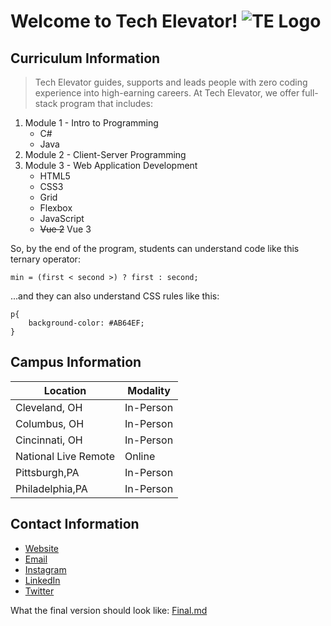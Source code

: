 # Welcome to Tech Elevator! ![TE Logo](TE-Logo.png)

## Curriculum Information
> Tech Elevator guides, supports and leads people with zero coding experience into high-earning careers. At Tech Elevator, we offer full-stack program that includes:
1. Module 1 - Intro to Programming
    * C# 
    * Java
1. Module 2 - Client-Server Programming
1. Module 3 - Web Application Development
    * HTML5
    * CSS3
    * Grid
    * Flexbox
    * JavaScript
    * ~~Vue 2~~ Vue 3

So, by the end of the program, students can understand code like this ternary operator:

`min = (first < second >) ? first : second;`

...and they can also understand CSS rules like this:
```
p{
    background-color: #AB64EF;
}
```
## Campus Information
|Location|Modality|
|-|-|
|Cleveland, OH|In-Person|
|Columbus, OH|In-Person|
|Cincinnati, OH|In-Person|
|National Live Remote|Online|
|Pittsburgh,PA|In-Person|
|Philadelphia,PA|In-Person|

## Contact Information
* [Website](https://www.techelevator.com)
* [Email](mailto:info@techelevator.com)
* [Instagram](https://www.instagram.com/techelevator)
* [LinkedIn](https://www.linkedin.com/school/tech-elevator/)
* [Twitter](https://twitter.com/Tech_Elevator)

What the final version should look like: [Final.md](Final.md)